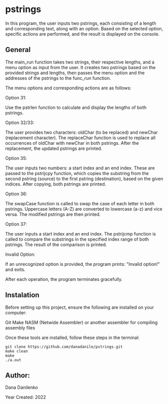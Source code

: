 # pstrings
In this program, the user inputs two pstrings, each consisting of a length and corresponding text, along with an option. Based on the selected option, specific actions are performed, and the result is displayed on the console.
## General
The main_run function takes two strings, their respective lengths, and a menu option as input from the user. It creates two pstrings based on the provided strings and lengths, then passes the menu option and the addresses of the pstrings to the func_run function.

The menu options and corresponding actions are as follows:

Option 31:

Use the pstrlen function to calculate and display the lengths of both pstrings.

Option 32/33:

The user provides two characters: oldChar (to be replaced) and newChar (replacement character). The replaceChar function is used to replace all occurrences of oldChar with newChar in both pstrings. After the replacement, the updated pstrings are printed.

Option 35:

The user inputs two numbers: a start index and an end index. These are passed to the pstrijcpy function, which copies the substring from the second pstring (source) to the first pstring (destination), based on the given indices. After copying, both pstrings are printed.

Option 36:

The swapCase function is called to swap the case of each letter in both pstrings. Uppercase letters (A-Z) are converted to lowercase (a-z) and vice versa. The modified pstrings are then printed.

Option 37:

The user inputs a start index and an end index. The pstrijcmp function is called to compare the substrings in the specified index range of both pstrings. The result of the comparison is printed.

Invalid Option:

If an unrecognized option is provided, the program prints: "Invalid option!" and exits.

After each operation, the program terminates gracefully.

## Instalation
Before setting up this project, ensure the following are installed on your computer:

Git
Make
NASM (Netwide Assembler) or another assembler for compiling assembly files

Once these tools are installed, follow these steps in the terminal:
```
git clone https://github.com/danadanile/pstrings.git
make clean
make
./a.out
```

## Author:
Dana Danilenko

Year Created: 2022

